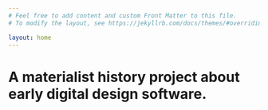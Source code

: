 ```yaml
---
# Feel free to add content and custom Front Matter to this file.
# To modify the layout, see https://jekyllrb.com/docs/themes/#overriding-theme-defaults

layout: home
---
```

<link rel="stylesheet" href="https://use.typekit.net/kfz0dij.css">
<h1>A materialist history project about early digital design software.</h1>
